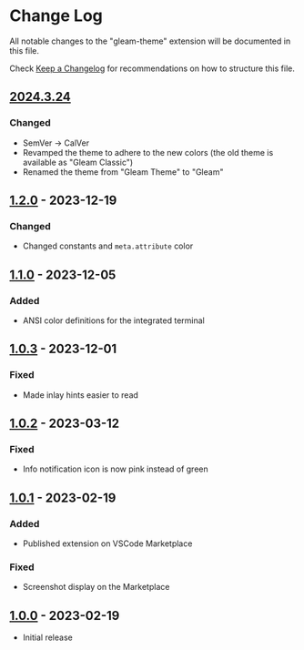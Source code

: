 # Change Log

All notable changes to the "gleam-theme" extension will be documented in this file.

Check [Keep a Changelog](http://keepachangelog.com/) for recommendations on how to structure this file.

## [2024.3.24]

### Changed
- SemVer -> CalVer
- Revamped the theme to adhere to the new colors (the old theme is available as "Gleam Classic")
- Renamed the theme from "Gleam Theme" to "Gleam"


## [1.2.0] - 2023-12-19

### Changed
- Changed constants and `meta.attribute` color


## [1.1.0] - 2023-12-05

### Added
- ANSI color definitions for the integrated terminal


## [1.0.3] - 2023-12-01

### Fixed
- Made inlay hints easier to read


## [1.0.2] - 2023-03-12

### Fixed
- Info notification icon is now pink instead of green


## [1.0.1] - 2023-02-19

### Added
- Published extension on VSCode Marketplace

### Fixed
- Screenshot display on the Marketplace


## [1.0.0] - 2023-02-19

- Initial release

[1.0.0]: https://github.com/trag1c/gleam-theme/releases/tag/1.0.0
[1.0.1]: https://github.com/trag1c/gleam-theme/compare/1.0.0...1.0.1
[1.0.2]: https://github.com/trag1c/gleam-theme/compare/1.0.1...1.0.2
[1.0.3]: https://github.com/trag1c/gleam-theme/compare/1.0.2...1.0.3
[1.1.0]: https://github.com/trag1c/gleam-theme/compare/1.0.3...1.1.0
[1.2.0]: https://github.com/trag1c/gleam-theme/compare/1.1.0...1.2.0
[2024.3.24]: https://github.com/trag1c/gleam-theme/compare/1.2.0...2024.3.24